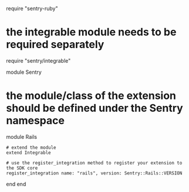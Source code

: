 require "sentry-ruby"

# the integrable module needs to be required separately
require "sentry/integrable" 

module Sentry
  # the module/class of the extension should be defined under the Sentry namespace
  module Rails 
    
    # extend the module
    extend Integrable 
    
    # use the register_integration method to register your extension to the SDK core
    register_integration name: "rails", version: Sentry::Rails::VERSION
  end
end
